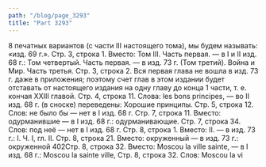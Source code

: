 ```yaml
---
path: "/blog/page_3293"
title: "Part 3293"
---
```


8 печатных вариантов (с части III настоящего тома), мы будем называть: «изд. 69 г.».
Стр. 3, строка 1.
Вместо: Том III. Часть первая. — в I и II изд. 68 г.: Том четвертый. Часть первая. — в изд. 73 г. (Том третий). Война и Мир. Часть третья.
Стр. 3, строка 2.
Вся первая глава не вошла в изд. 73 г. даже в приложения; поэтому счет глав в этом издании будет отставать от настоящего издания на одну главу до конца 1 части, т. е. кончая XXIII главой.
Стр. 4, строка 11.
Слова: les bons principes, — во II изд. 68 г. (в сноске) переведены: Хорошие принципы.
Стр. 5, строка 12.
Слов: не было бы — нет в I изд. 68 г.
Стр. 7, строка 11.
Вместо: одурманившие — в I изд. 68 г.: одурманивающие.
Стр. 7, строка 34.
Слов: под неё — нет в I изд. 68 г.
Стр. 8, строка 1.
Вместо: II. — в изд. 73 г.: I.
Ч. І, гл. II.
Стр. 8, строка 21.
Вместо: окруженный — в изд. 73 г.: окруженной
402Стр. 8, строка 32.
Вместо: Moscou la ville sainte, — в I изд. 68 г.: Moscou la sainte ville,
Стр. 8, строка 32.
Слов: Moscou la vi
